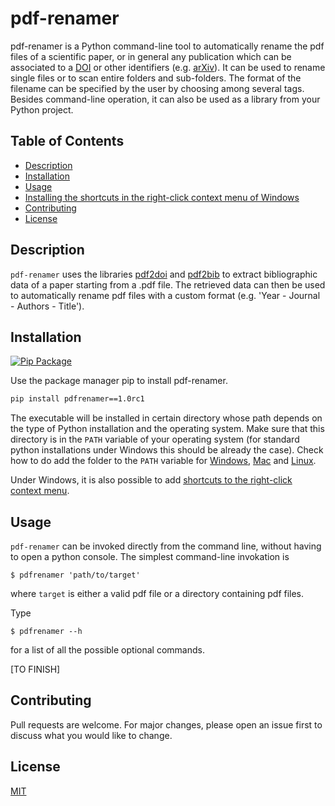 # pdf-renamer
pdf-renamer is a Python command-line tool to automatically rename the pdf files of a scientific paper, or in general any publication which can be associated to a [DOI](http://dx.doi.org) or
other identifiers (e.g. [arXiv](https://arxiv.org)). It can be used to rename single files or to scan entire folders and sub-folders.
The format of the filename can be specified by the user by choosing among several tags. Besides command-line operation, it can also be used as a library
from your Python project. 

## Table of Contents
 - [Description](#description)
 - [Installation](#installation)
 - [Usage](#usage)
 - [Installing the shortcuts in the right-click context menu of Windows](#installing-the-shortcuts-in-the-right-click-context-menu-of-windows)
  - [Contributing](#contributing)
 - [License](#license)

## Description
```pdf-renamer``` uses the libraries [pdf2doi](https://github.com/MicheleCotrufo/pdf2doi) and [pdf2bib](https://github.com/MicheleCotrufo/pdf2bib) to extract 
bibliographic data of a paper starting from a .pdf file. The retrieved data can then be used to automatically rename pdf files with a custom format (e.g. 'Year - Journal - Authors - Title').

## Installation

[![Pip Package](https://img.shields.io/pypi/v/pdf-renamer?logo=PyPI)](https://pypi.org/project/pdf-renamer)

Use the package manager pip to install pdf-renamer.

```bash
pip install pdfrenamer==1.0rc1
```
The executable will be installed in certain directory whose path depends on the type of Python installation and the operating system. Make sure that this directory is in the ```PATH``` variable of your operating system (for standard python installations under Windows this should be already the case). Check how to do add the folder to the ```PATH``` variable for [Windows](https://www.google.com/search?q=python+add+script+folder+to+path+windows), [Mac](https://www.google.com/search?q=python+add+script+folder+to+path+mac) and [Linux](https://www.google.com/search?q=python+add+script+folder+to+path+linux).

Under Windows, it is also possible to add [shortcuts to the right-click context menu](#installing-the-shortcuts-in-the-right-click-context-menu-of-windows).

## Usage

```pdf-renamer``` can be invoked directly from the command line, without having to open a python console.
The simplest command-line invokation is

```
$ pdfrenamer 'path/to/target'
```
where ```target``` is either a valid pdf file or a directory containing pdf files.

Type

```
$ pdfrenamer --h
```

for a list of all the possible optional commands.

[TO FINISH]


## Contributing
Pull requests are welcome. For major changes, please open an issue first to discuss what you would like to change.


## License
[MIT](https://choosealicense.com/licenses/mit/)